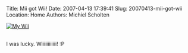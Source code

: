 Title: Mii got Wii!
Date: 2007-04-13 17:39:41
Slug: 20070413-mii-got-wii
Location: Home
Authors: Michiel Scholten

<div class="content-image"><div><a href="http://aquariusoft.org/gallery/v/photographs/tech/P4130865.JPG.html"><img src="http://aquariusoft.org/~mbscholt/images/content/wii.jpg" alt="My Wii" title="My Wii" /></a></div></div>
<br style="clear: both;" />

<p>I was lucky. Wiiiiiiiiiiii! :P</p>